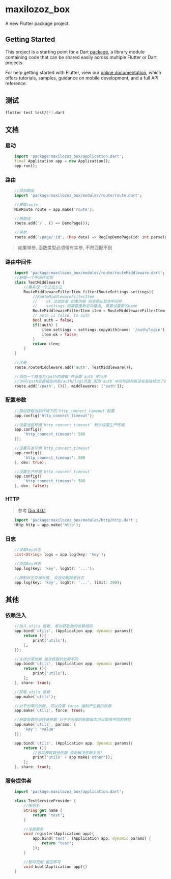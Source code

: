 # maxilozoz_box

A new Flutter package project.

## Getting Started

This project is a starting point for a Dart
[package](https://flutter.dev/developing-packages/),
a library module containing code that can be shared easily across
multiple Flutter or Dart projects.

For help getting started with Flutter, view our 
[online documentation](https://flutter.dev/docs), which offers tutorials, 
samples, guidance on mobile development, and a full API reference.

## 测试
```bash
flutter test test/[*].dart
```

## 文档

### 启动
```dart
    import 'package:maxilozoz_box/application.dart';
    final Application app = new Application();
    app.run();
```

### 路由
```dart
    //添加路由
    import 'package:maxilozoz_box/modules/route/route.dart';

    //获取route
    MinRoute route = app.make('route');

    //根路径
    route.add('/', () => DemoPage());

    //带参
    route.add('/page/:id', (Map data) => RegExpDemoPage(id: int.parse(data['id'])));
```

> 如果带参, 函数类型必须带有实参, 不然匹配不到

### 路由中间件

```dart
    import 'package:maxilozoz_box/modules/route/routeMiddleware.dart';
    //新增一个中间件实现
    class TestMiddleware {
        //需实现一个过滤方法
        RouteMiddlewareFilterItem filter(RouteSettings settings){
            //RouteMiddlewareFilterItem
            //    ok 过滤结果 如果为假 则会停止其余中间件
            //    settings 如需要重新定向路由, 需要设置新的name
            RouteMiddlewareFilterItem item = RouteMiddlewareFilterItem(ok: true, settings: settings);
            // auth is false, to auth
            bool auth = false;
            if(!auth) {
                item.settings = settings.copyWith(name: '/auth/login');
                item.ok = false;
            }
            return item;
        }
    }

    //注册
    route.routeMiddleware.add('auth', TestMiddleware());

    //添加一个路径为/path的路由 并设置`auth`中间件
    //访问/path会直接定向到/auth/logi页面 因为`auth`中间件因判断没有登陆修改了路由
    route.add('/path', (){}, middlewares: ['auth']);
```

### 配置参数
```dart
    //尝试获取当前环境下的`http_connect_timeout`配置
    app.config('http_connect_timeout');

    //设置当前环境`http_connect_timeout` 默认设置生产环境
    app.config({
        'http_connect_timeout': 500
    });

    //设置开发环境`http_connect_timeout`
    app.config({
        'http_connect_timeout': 500
    }, dev: true);

    //设置生产环境`http_connect_timeout`
    app.config({
        'http_connect_timeout': 500
    }, dev: false);
```

### HTTP
> 参考 [Dio 3.0.1](https://pub.dev/packages/dio)
```dart
    import 'package:maxilozoz_box/modules/http/http.dart';
    Http http = app.make('http');
```

### 日志
```dart
    //读取key日志
    List<String> logs = app.log(key: 'key');

    //添加key日志
    app.log(key: 'key', logStr: '...');

    //限制日志存储长度, 会自动剔除老日志
    app.log(key: 'key', logStr: '...', limit: 200);
```

## 其他

### 依赖注入
```dart
    //加入 utils 依赖, 每次获取到的依赖相同
    app.bind('utils', (Application app, dynamic params){
        return (){
            print('utils');
        };
    });

    //关闭分享依赖 每次获取的依赖不同
    app.bind('utils', (Application app, dynamic params){
        return (){
            print('utils');
        };
    }, share: true);

    //获取 utils 依赖
    app.make('utils');

    //对于分享的依赖, 可以设置 force 强制产生新的依赖
    app.make('utils', force: true);

    //获取依赖可以传递参数 对于不分享的依赖每次可以取得不同的特性
    app.make('utils', params: {
        'key': 'value'
    });

    app.bind('utils', (Application app, dynamic params){
        return (){
            //可以获取其他依赖 自动解决依赖关系!
            print('utils' + app.make('other'));
        };
    }, share: true);
```

### 服务提供者
```dart
    import 'package:maxilozoz_box/application.dart';

    class TestServiceProvider {
        //服务名
        String get name {
            return 'test';
        }

        //注册服务
        void register(Application app){
            app.bind('test', (Application app, dynamic params) {
                return "test";
            });
        }

        //暂时无用 留空即可
        void boot(Application app){}
    }
```


